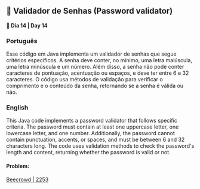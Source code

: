 <h2>🔑 Validador de Senhas (Password validator)</h2>

<p><strong>📌 Dia 14 | Day 14</strong></p>

<h3>Português</h3>
<p>Esse código em Java implementa um validador de senhas que segue critérios específicos. A senha deve conter, no mínimo, uma letra maiúscula, uma letra minúscula e um número. Além disso, a senha não pode conter caracteres de pontuação, acentuação ou espaços, e deve ter entre 6 e 32 caracteres. O código usa métodos de validação para verificar o comprimento e o conteúdo da senha, retornando se a senha é válida ou não.</p>

<h3>English</h3>
<p>This Java code implements a password validator that follows specific criteria. The password must contain at least one uppercase letter, one lowercase letter, and one number. Additionally, the password cannot contain punctuation, accents, or spaces, and must be between 6 and 32 characters long. The code uses validation methods to check the password's length and content, returning whether the password is valid or not.</p>

<h4>Problem:</h4>
<a href="https://www.beecrowd.com.br/judge/pt/problems/view/2253">Beecrowd | 2253</a>
